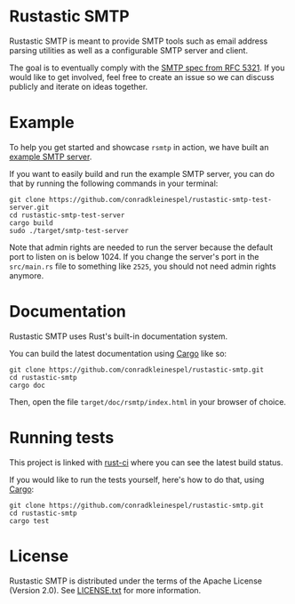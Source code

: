 # Rustastic SMTP

Rustastic SMTP is meant to provide SMTP tools such as email address parsing
utilities as well as a configurable SMTP server and client.

The goal is to eventually comply with the
[SMTP spec from RFC 5321](http://tools.ietf.org/html/rfc5321).
If you would like to get involved, feel free to create an issue so we can discuss publicly and
iterate on ideas together.

# Example

To help you get started and showcase `rsmtp` in action, we have built an [example SMTP server](https://github.com/conradkleinespel/rustastic-smtp-test-server/blob/master/src/main.rs).

If you want to easily build and run the example SMTP server, you can do that by running the following commands in your terminal:
```shell
git clone https://github.com/conradkleinespel/rustastic-smtp-test-server.git
cd rustastic-smtp-test-server
cargo build
sudo ./target/smtp-test-server
```

Note that admin rights are needed to run the server because the default port to listen on is below 1024. If you change the
server's port in the `src/main.rs` file to something like `2525`, you should not need admin rights anymore.

# Documentation

Rustastic SMTP uses Rust's built-in documentation system.

You can build the latest documentation using [Cargo](http://crates.io/) like so:

```shell
git clone https://github.com/conradkleinespel/rustastic-smtp.git
cd rustastic-smtp
cargo doc
```

Then, open the file `target/doc/rsmtp/index.html` in your browser of choice.

# Running tests

This project is linked with [rust-ci](http://rust-ci.org/conradkleinespel/rustastic-smtp) where
you can see the latest build status.

If you would like to run the tests yourself, here's how to do that, using
[Cargo](http://crates.io/):

```shell
git clone https://github.com/conradkleinespel/rustastic-smtp.git
cd rustastic-smtp
cargo test
```

# License

Rustastic SMTP is distributed under the terms of the Apache License (Version 2.0).
See [LICENSE.txt](LICENSE.txt) for more information.
